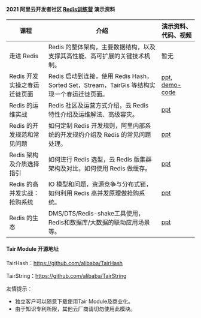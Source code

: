 #### 2021 阿里云开发者社区 [Redis训练营](https://developer.aliyun.com/learning/trainingcamp/redis/1) 演示资料



| 课程                         | 介绍                                                         | 演示资料、代码、视频                                         |
| ---------------------------- | ------------------------------------------------------------ | ------------------------------------------------------------ |
| 走进 Redis                   | Redis 的整体架构，主要数据结构，以及支撑其高性能、高可扩展的关键技术机制。 | 暂无                                                         |
| Redis 开发实操之春运迁徙页面 | Redis 启动到连接，使用 Redis Hash，Sorted Set，Stream，TairGis 等结构实现一个春运迁徙页面。 | [ppt](https://github.com/aliyun/alibabacloud-redis-training-demo/blob/master/slides/Redis%E5%BC%80%E5%8F%91%E5%AE%9E%E6%93%8D%E4%B9%8B%E6%98%A5%E8%BF%90%E8%BF%81%E5%BE%99%E9%A1%B5%E9%9D%A2.pdf), [demo-code](https://github.com/aliyun/alibabacloud-redis-training-demo/tree/master/spring-boot-example-redis) |
| Redis 的运维实战             | Redis 社区及运营方式介绍，云 Redis 特性介绍及运维解法、高级容灾。 | [ppt](https://github.com/aliyun/alibabacloud-redis-training-demo/blob/master/slides/Redis%E7%9A%84%E8%BF%90%E7%BB%B4%E5%AE%9E%E6%88%98.pdf) |
| Redis 的开发规范和常见问题   | 如何定制 Redis 开发规则，阿里内部系统的开发规约介绍及 Redis 的常见问题处理。 | [ppt](https://github.com/aliyun/alibabacloud-redis-training-demo/blob/master/slides/Redis%E7%9A%84%E5%BC%80%E5%8F%91%E8%A7%84%E8%8C%83%E5%92%8C%E5%B8%B8%E8%A7%81%E9%97%AE%E9%A2%98.pdf) |
| Redis 架构及介质选择指引     | 如何进行 Redis 选型，云 Redis 版集群架构及对比，如何使用 Redis 做缓存。 | [ppt](https://github.com/aliyun/alibabacloud-redis-training-demo/blob/master/slides/Redis%E6%9E%B6%E6%9E%84%E4%B8%8E%E4%BB%8B%E8%B4%A8%E9%80%89%E6%8B%A9%E6%8C%87%E5%BC%95.pdf) |
| Redis 的高并发实战：抢购系统 | IO 模型和问题，资源竞争与分布式锁，如何利用 Redis 高并发原理做抢购系统。 | [ppt](https://github.com/aliyun/alibabacloud-redis-training-demo/blob/master/slides/Redis%20%E7%9A%84%E9%AB%98%E5%B9%B6%E5%8F%91%E5%AE%9E%E6%88%98%EF%BC%9A%E6%8A%A2%E8%B4%AD%E7%B3%BB%E7%BB%9F%20.pdf) |
| Redis 的生态                 | DMS/DTS/Redis-shake工具使用，Redis和数据库/大数据的联动应用场景等。 | [ppt](https://github.com/aliyun/alibabacloud-redis-training-demo/blob/master/slides/Redis%E7%94%9F%E6%80%81.pdf) |



#### Tair Module 开源地址

TairHash：https://github.com/alibaba/TairHash

TairString：https://github.com/alibaba/TairString

友情提示：
 - 独立客户可以随意下载使用Tair Module及商业化。
 - 由于知识专利所限，其他云厂商请切勿使用此模块。
